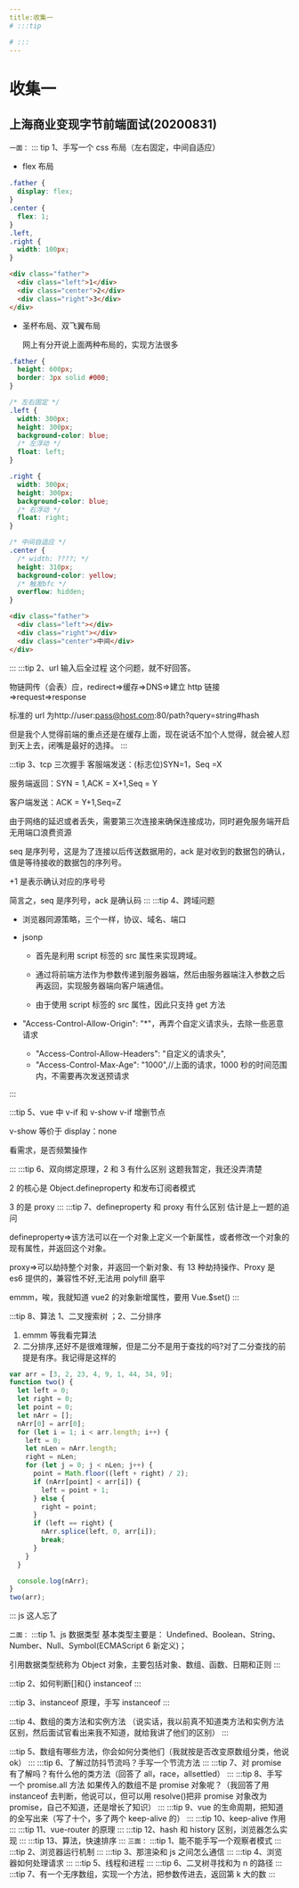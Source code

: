 ```yaml
---
title:收集一
# :::tip

# :::
---
```


# 收集一

## 上海商业变现字节前端面试(20200831)

`一面：`
::: tip 1、手写一个 css 布局（左右固定，中间自适应）

- flex 布局

```css
.father {
  display: flex;
}
.center {
  flex: 1;
}
.left,
.right {
  width: 100px;
}
```

```html
<div class="father">
  <div class="left">1</div>
  <div class="center">2</div>
  <div class="right">3</div>
</div>
```

- 圣杯布局、双飞翼布局

  网上有分开说上面两种布局的，实现方法很多

```css
.father {
  height: 600px;
  border: 3px solid #000;
}

/* 左右固定 */
.left {
  width: 300px;
  height: 300px;
  background-color: blue;
  /* 左浮动 */
  float: left;
}

.right {
  width: 300px;
  height: 300px;
  background-color: blue;
  /* 右浮动 */
  float: right;
}

/* 中间自适应 */
.center {
  /* width: ????; */
  height: 310px;
  background-color: yellow;
  /* 触发bfc */
  overflow: hidden;
}
```

```html
<div class="father">
  <div class="left"></div>
  <div class="right"></div>
  <div class="center">中间</div>
</div>
```

:::
:::tip 2、url 输入后全过程
这个问题，就不好回答。

物链网传（会表）应，redirect=>缓存=>DNS=>建立 http 链接=>request=>response

标准的 url 为http://user:pass@host.com:80/path?query=string#hash

但是我个人觉得前端的重点还是在缓存上面，现在说话不加个人觉得，就会被人怼到天上去，闭嘴是最好的选择。
:::

:::tip 3、tcp 三次握手
客服端发送：(标志位)SYN=1，Seq =X

服务端返回：SYN = 1,ACK = X+1,Seq = Y

客户端发送：ACK = Y+1,Seq=Z

由于网络的延迟或者丢失，需要第三次连接来确保连接成功，同时避免服务端开启无用端口浪费资源

seq 是序列号，这是为了连接以后传送数据用的，ack 是对收到的数据包的确认，值是等待接收的数据包的序列号。

+1 是表示确认对应的序号号

简言之，seq 是序列号，ack 是确认码
:::
:::tip 4、跨域问题

- 浏览器同源策略，三个一样，协议、域名、端口
- jsonp

  - 首先是利用 script 标签的 src 属性来实现跨域。

  - 通过将前端方法作为参数传递到服务器端，然后由服务器端注入参数之后再返回，实现服务器端向客户端通信。

  - 由于使用 script 标签的 src 属性，因此只支持 get 方法

- "Access-Control-Allow-Origin": "\*"，再弄个自定义请求头，去除一些恶意请求
  - "Access-Control-Allow-Headers": "自定义的请求头",
  - "Access-Control-Max-Age": "1000",//上面的请求，1000 秒的时间范围内，不需要再次发送预请求

:::

:::tip 5、vue 中 v-if 和 v-show
v-if 增删节点

v-show 等价于 display：none

看需求，是否频繁操作

:::
:::tip 6、双向绑定原理，2 和 3 有什么区别
这题我暂定，我还没弄清楚

2 的核心是 Object.defineproperty 和发布订阅者模式

3 的是 proxy
:::
:::tip 7、defineproperty 和 proxy 有什么区别
估计是上一题的追问

defineproperty=>该方法可以在一个对象上定义一个新属性，或者修改一个对象的现有属性，并返回这个对象。

proxy=>可以劫持整个对象，并返回一个新对象、有 13 种劫持操作、Proxy 是 es6 提供的，兼容性不好,无法用 polyfill 磨平

emmm，唉，我就知道 vue2 的对象新增属性，要用 Vue.\$set()
:::

:::tip 8、算法 1、二叉搜索树 ；2、二分排序

1. emmm 等我看完算法
2. 二分排序,还好不是很难理解，但是二分不是用于查找的吗?对了二分查找的前提是有序。我记得是这样的

```js
var arr = [3, 2, 23, 4, 9, 1, 44, 34, 9];
function two() {
  let left = 0;
  let right = 0;
  let point = 0;
  let nArr = [];
  nArr[0] = arr[0];
  for (let i = 1; i < arr.length; i++) {
    left = 0;
    let nLen = nArr.length;
    right = nLen;
    for (let j = 0; j < nLen; j++) {
      point = Math.floor((left + right) / 2);
      if (nArr[point] < arr[i]) {
        left = point + 1;
      } else {
        right = point;
      }
      if (left == right) {
        nArr.splice(left, 0, arr[i]);
        break;
      }
    }
  }

  console.log(nArr);
}
two(arr);
```

:::
js 这人忘了

`二面：`
:::tip 1、js 数据类型
基本类型主要是： Undefined、Boolean、String、Number、Null、Symbol(ECMAScript 6 新定义)；

引用数据类型统称为 Object 对象，主要包括对象、数组、函数、日期和正则
:::

:::tip 2、如何判断[]和{}
instanceof
:::

:::tip 3、instanceof 原理，手写
instanceof
:::

:::tip 4、数组的类方法和实例方法
（说实话，我以前真不知道类方法和实例方法区别，然后面试官看出来我不知道，就给我讲了他们的区别）
:::

:::tip 5、数组有哪些方法，你会如何分类他们（我就按是否改变原数组分类，他说 ok）
:::
:::tip 6、了解过防抖节流吗？手写一个节流方法
:::
:::tip 7、对 promise 有了解吗？有什么他的类方法（回答了 all，race，allsettled）
:::
:::tip 8、手写一个 promise.all 方法
如果传入的数组不是 promise 对象呢？（我回答了用 instanceof 去判断，他说可以，但可以用 resolve()把非 promise 对象改为 promise，自己不知道，还是增长了知识）
:::
:::tip 9、vue 的生命周期，把知道的全写出来（写了十个，多了两个 keep-alive 的）
:::
:::tip 10、keep-alive 作用
:::
:::tip 11、vue-router 的原理
:::
:::tip 12、hash 和 history 区别，浏览器怎么实现
:::
:::tip 13、算法，快速排序
:::
`三面：`
:::tip 1、能不能手写一个观察者模式
:::
:::tip 2、浏览器运行机制
:::
:::tip 3、那渲染和 js 之间怎么通信
:::
:::tip 4、浏览器如何处理请求
:::
:::tip 5、线程和进程
:::
:::tip 6、二叉树寻找和为 n 的路径
:::
:::tip 7、有一个无序数组，实现一个方法，把参数传进去，返回第 k 大的数
:::
